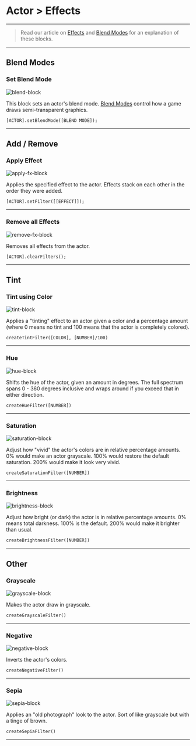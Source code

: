 # Actor > Effects

***

> Read our article on [Effects](http://www.stencyl.com/help/view/effects/) and [Blend Modes](http://www.stencyl.com/help/view/blending-modes/) for an explanation of these blocks.

***

## Blend Modes

### Set Blend Mode

![blend-block](http://static.stencyl.com/pedia2/block-images/0%20-%20Actor/5%20-%20Effects/set-blend-actor.png)

This block sets an actor's blend mode. [Blend Modes](http://www.stencyl.com/help/view/blending-modes/) control how a game draws semi-transparent graphics.

```
[ACTOR].setBlendMode([BLEND MODE]);
```

***

## Add / Remove

### Apply Effect

![apply-fx-block](http://static.stencyl.com/pedia2/block-images/0%20-%20Actor/5%20-%20Effects/apply-filter.png)

Applies the specified effect to the actor. Effects stack on each other in the order they were added.

```
[ACTOR].setFilter([[EFFECT]]);
```

***

### Remove all Effects

![remove-fx-block](http://static.stencyl.com/pedia2/block-images/0%20-%20Actor/5%20-%20Effects/clear-filter.png)

Removes all effects from the actor.

```
[ACTOR].clearFilters();
```

***

## Tint

### Tint using Color

![tint-block](http://static.stencyl.com/pedia2/block-images/0%20-%20Actor/5%20-%20Effects/filter-tint.png)

Applies a "tinting" effect to an actor given a color and a percentage amount (where 0 means no tint and 100 means that the actor is completely colored).

```
createTintFilter([COLOR], [NUMBER]/100)
```

***

### Hue

![hue-block](http://static.stencyl.com/pedia2/block-images/0%20-%20Actor/5%20-%20Effects/filter-hsb.png)

Shifts the hue of the actor, given an amount in degrees. The full spectrum spans 0 - 360 degrees inclusive and wraps around if you exceed that in either direction.

```
createHueFilter([NUMBER])
```

***

### Saturation

![saturation-block](http://static.stencyl.com/pedia2/block-images/0%20-%20Actor/5%20-%20Effects/filter-sat.png)

Adjust how "vivid" the actor's colors are in relative percentage amounts. 0% would make an actor grayscale. 100% would restore the default saturation. 200% would make it look very vivid.

```
createSaturationFilter([NUMBER])
```

***

### Brightness

![brightness-block](http://static.stencyl.com/pedia2/block-images/0%20-%20Actor/5%20-%20Effects/filter-bright.png)

Adjust how bright (or dark) the actor is in relative percentage amounts. 0% means total darkness. 100% is the default. 200% would make it brighter than usual.

```
createBrightnessFilter([NUMBER])
```

***

## Other

### Grayscale

![grayscale-block](http://static.stencyl.com/pedia2/block-images/0%20-%20Actor/5%20-%20Effects/filter-grayscale.png)

Makes the actor draw in grayscale.

```
createGrayscaleFilter()
```

***

### Negative

![negative-block](http://static.stencyl.com/pedia2/block-images/0%20-%20Actor/5%20-%20Effects/filter-negative.png)

Inverts the actor's colors.

```
createNegativeFilter()
```

***

### Sepia

![sepia-block](http://static.stencyl.com/pedia2/block-images/0%20-%20Actor/5%20-%20Effects/filter-sepia.png)

Applies an "old photograph" look to the actor. Sort of like grayscale but with a tinge of brown.

```
createSepiaFilter()
```

***
